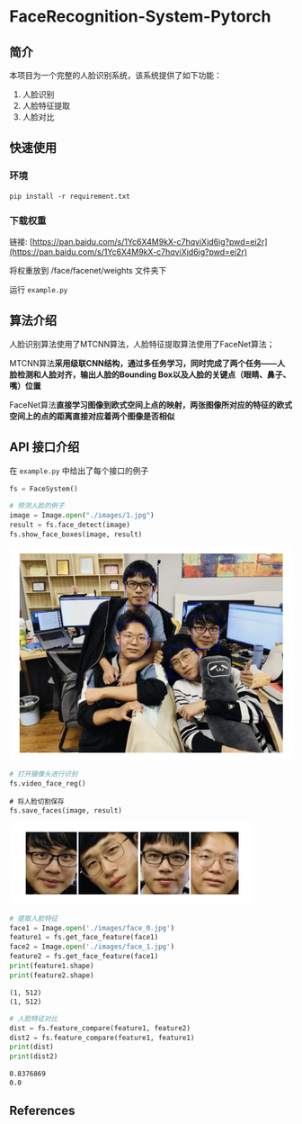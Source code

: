 # FaceRecognition-System-Pytorch

## 简介

本项目为一个完整的人脸识别系统，该系统提供了如下功能：

1. 人脸识别
2. 人脸特征提取
3. 人脸对比

## 快速使用

### 环境

```
pip install -r requirement.txt
```

### 下载权重

链接: [https://pan.baidu.com/s/1Yc6X4M9kX-c7hqviXjd6ig?pwd=ei2r](https://pan.baidu.com/s/1Yc6X4M9kX-c7hqviXjd6ig?pwd=ei2r)

将权重放到 /face/facenet/weights 文件夹下

运行 `example.py`

## 算法介绍

人脸识别算法使用了MTCNN算法，人脸特征提取算法使用了FaceNet算法；

MTCNN算法**采用级联CNN结构，通过多任务学习，同时完成了两个任务——人脸检测和人脸对齐，输出人脸的Bounding Box以及人脸的关键点（眼睛、鼻子、嘴）位置**

FaceNet算法**直接学习图像到欧式空间上点的映射，两张图像所对应的特征的欧式空间上的点的距离直接对应着两个图像是否相似**

## API 接口介绍

在 `example.py` 中给出了每个接口的例子

```python
fs = FaceSystem()
```

```python
# 预测人脸的例子
image = Image.open("./images/1.jpg")
result = fs.face_detect(image)
fs.show_face_boxes(image, result)
```

![image-20220426100346839](images/image-20220426100346839.png)



```python
# 打开摄像头进行识别
fs.video_face_reg()
```

```
# 将人脸切割保存
fs.save_faces(image, result)
```

![image-20220426111924754](images/image-20220426111924754.png)

```python
# 提取人脸特征
face1 = Image.open('./images/face_0.jpg')
feature1 = fs.get_face_feature(face1)
face2 = Image.open('./images/face_1.jpg')
feature2 = fs.get_face_feature(face1)
print(feature1.shape)
print(feature2.shape)
```

```
(1, 512)
(1, 512)
```

```python
# 人脸特征对比
dist = fs.feature_compare(feature1, feature2)
dist2 = fs.feature_compare(feature1, feature1)
print(dist)
print(dist2)
```

```
0.8376869
0.0
```

## References












